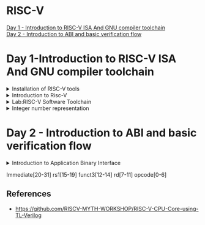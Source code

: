 # RISC-V  
[Day 1 - Introduction to RISC-V ISA And GNU compiler toolchain ](#day-1-introduction-to-risc-v-isa-and-gnu-compiler-toolchain)  
[Day 2 - Introduction to ABI and basic verification flow](#day-2---introduction-to-abi-and-basic-verification-flow)

# Day 1-Introduction to RISC-V ISA And GNU compiler toolchain 
 
<details> 
<summary> Installation of RISC-V tools</summary>  

Steps to install Risc-tools (linux)

```
git clone https://github.com/kunalg123/riscv_workshop_collaterals.git
cd riscv_workshop_collaterals
chmod +x run.sh
./run.sh

```

 Once you run it you will get make error. ignore it  and type the following command

 ```

cd ~/riscv_toolchain/iverilog/
git checkout --track -b v10-branch origin/v10-branch
git pull 
chmod 777 autoconf.sh 
./autoconf.sh 
./configure 
make
sudo make install

```

- To set the PATH variable in .bashrc

```

gedit .bashrc
#Instead of rachana put your username
export PATH="/home/rachana/riscv_toolchain/riscv64-unknown-elf-gcc-8.3.0-2019.08.0-x86_64-linux-ubuntu14/bin:$PATH"
#Type at last line # close the bashrc and type
source .bashrc

```

</details>  
<details>
 <summary>Introduction to Risc-V</summary>  
 The RISC-V Instruction Set Architecture (ISA) is an open and royalty-free instruction set architecture designed for use in computer processors. It is based on the principles of Reduced Instruction Set Computing (RISC), which aims to simplify the processor's instruction set, making it easier to design, implement, and optimize processors. Below is the list of instructions used in Risc-V:  
 
 1.Pseudo Instructions  
 2.Base integer instructions[RV64I]   
 3.Multiple extention instruction[RV64M]  
 4.Single and double floating point instruction (RV64F, RV64D)  
 5.Application binary instruction  
 6.Memory allocation and stack pointer  
 
</details>  
<details>
 <summary>Lab:RISC-V Software Toolchain</summary>  
 Let us take an example [sum1ton.c] to understand how to compile code using RISC-V GCC compiler.  
 
 ```  
 #include <stdio.h>
int main()
{
    int i, sum =0, n=5;
    for(i=1;i<=n;++i)
    {
        sum+=i;
    }
    printf("sum of numbers from 1 to %d is %d \n",n,sum);
    return 0;
}      
```  
Execute the above code using GCC compiler to ensure that the code do not have any issues:  

```  
gcc <filename>  
./a.out
```
Compiling the same code using RISC-V GCC compiler or simulator:  

```
riscv64-unknown-elf-gcc <compiler option -O1 ; Ofast> <ABI specifier -lp64; -lp32; -ilp32> <architecture specifier -rv64i ; -rv32i> -o <object filename> <C filename>
spike pk <object file>
```
Output of the compilation:  

![sum1ton_simulation](https://github.com/Rachanaka/RISC-V/blob/main/Images/sum1ton_simulation.png)  

To deassemble the object file:  

```
riscv64-unknown-elf-objdump -d <filename>  
```
Use the below command to scroll through the output of object file:  
 
```
riscv64-unknown-elf-objdump -d <filename> | less
```
Use the below command to debug using spike:  
```
spike -d pk sum1ton.o
```
Below are images of debug:  

  <img src="./Images/spike_debug.png" width="400">
  <img src="./Images/obj_debug.png" width="501"> 

</details>

<details>
 <summary>Integer number representation</summary>
 Maximum unsigned number that can be represented by riscv 64 bit is 18446744073709551615 i.e. (2^64 - 1) where as maximum and  minimum signed numbers that can be represented by riscv 64 bit is 9223372036854775807 and -9223372036854775808. The same can be verified using below program: 
 
```  
#include<stdio.h>
#include<math.h>
int main()
{
    long long int max=(long long int)(pow(2,63)-1);
    long long int min=(long long int)(pow(2,63)*-1);
    unsigned long long int unsigned_max=(unsigned long long int)(pow(2,64),-1);
    printf("Highest number represented by signed long long int is %lld \n",max);
    printf("Highest number represented by signed long long int is %lld \n",min);
    printf("Highest number represented by unsigned long long int is %llu \n",unsigned_max);
    return 0;
}
```

Output of the program:  

<img src="./Images/unsigned_signed.png">

</details>  

# Day 2 - Introduction to ABI and basic verification flow  
<details>
 <summary>Introduction to Application Binary Interface</summary>  
How does the ABI access the hardware resources? 
  - It uses different registers(32 in number) which are each of width `XLEN = 32 bit` for RV32 (~`XLEN = 64 for RV64`) . On a higher level of abstraction these registers are accessed by their respective ABI names.
  
 - In RISC-V architecture, the memories are byte addressable. The RISC-V belongs to the little endian memory addressing system.
  
  For base integer instructions there are broadly 3 types of of such registers:
  - I-type : For instructions having immediate values as operands.
  - R-type : For instructions having only registers as operands.
  - S-type : For instructions used for storing operations.

 Immediate[20-31]			Rs1[15-19]	Funct3[12-14]	Rd[7-11]	Opcode[0-6]
</details>  

Immediate[20-31]					rs1[15-19]	funct3[12-14]	rd[7-11]	opcode[0-6]

## References  

- https://github.com/RISCV-MYTH-WORKSHOP/RISC-V-CPU-Core-using-TL-Verilog 


